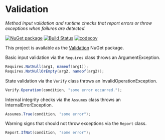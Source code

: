 Validation
==========

*Method input validation and runtime checks that report errors or throw
exceptions when failures are detected.*

[![NuGet package](https://img.shields.io/nuget/v/Validation.svg)](https://nuget.org/packages/Validation)
[![Build Status](https://dev.azure.com/andrewarnott/OSS/_apis/build/status/Validation?branchName=master)](https://dev.azure.com/andrewarnott/OSS/_build/latest?definitionId=47&branchName=master)
[![codecov](https://codecov.io/gh/AArnott/Validation/branch/master/graph/badge.svg)](https://codecov.io/gh/AArnott/Validation)

This project is available as the [Validation][1] NuGet package.

Basic input validation via the `Requires` class throws an ArgumentException.

```cs
Requires.NotNull(arg1, nameof(arg1));
Requires.NotNullOrEmpty(arg2, nameof(arg2));
```

State validation via the `Verify` class throws an InvalidOperationException.

```csharp
Verify.Operation(condition, "some error occurred.");
```

Internal integrity checks via the `Assumes` class throws an
InternalErrorException.

```csharp
Assumes.True(condition, "some error");
```

Warning signs that should not throw exceptions via the `Report` class.

```csharp
Report.IfNot(condition, "some error");
```

[1]: http://nuget.org/packages/Validation "Validation NuGet package"
